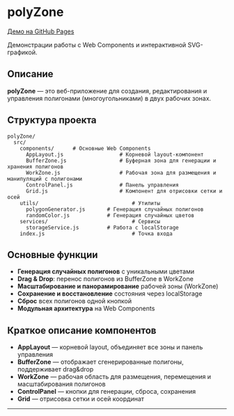 # polyZone

[Демо на GitHub Pages](https://eberts-dev.github.io/polyZone/)

Демонстрации работы с Web Components и интерактивной SVG-графикой.

## Описание

**polyZone** — это веб-приложение для создания, редактирования и управления полигонами (многоугольниками) в двух рабочих зонах.

## Структура проекта

```
polyZone/
  src/
    components/      # Основные Web Components
      AppLayout.js       			# Корневой layout-компонент
      BufferZone.js      			# Буферная зона для генерации и хранения полигонов
      WorkZone.js        			# Рабочая зона для размещения и манипуляций с полигонами
      ControlPanel.js    			# Панель управления
      Grid.js            			# Компонент для отрисовки сетки и осей
    utils/           					# Утилиты
      polygonGenerator.js 		# Генерация случайных полигонов
      randomColor.js      		# Генерация случайных цветов
    services/        					# Сервисы
      storageService.js   		# Работа с localStorage
    index.js         					# Точка входа
```

## Основные функции

- **Генерация случайных полигонов** с уникальными цветами
- **Drag & Drop**: перенос полигонов из BufferZone в WorkZone
- **Масштабирование и панорамирование** рабочей зоны (WorkZone)
- **Сохранение и восстановление** состояния через localStorage
- **Сброс** всех полигонов одной кнопкой
- **Модульная архитектура** на Web Components

## Краткое описание компонентов

- **AppLayout** — корневой layout, объединяет все зоны и панель управления
- **BufferZone** — отображает сгенерированные полигоны, поддерживает drag&drop
- **WorkZone** — рабочая область для размещения, перемещения и масштабирования полигонов
- **ControlPanel** — кнопки для генерации, сброса, сохранения
- **Grid** — отрисовка сетки и осей координат

---
